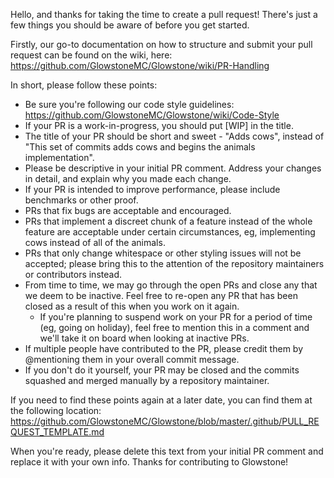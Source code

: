 Hello, and thanks for taking the time to create a pull request! There's just a few things you should be aware of before
you get started.

Firstly, our go-to documentation on how to structure and submit your pull request can be found on the wiki, here:
https://github.com/GlowstoneMC/Glowstone/wiki/PR-Handling

In short, please follow these points:

* Be sure you're following our code style guidelines: https://github.com/GlowstoneMC/Glowstone/wiki/Code-Style
* If your PR is a work-in-progress, you should put [WIP] in the title.
* The title of your PR should be short and sweet - "Adds cows", instead of "This set of commits adds cows and begins the animals implementation".
* Please be descriptive in your initial PR comment. Address your changes in detail, and explain why you made each change.
* If your PR is intended to improve performance, please include benchmarks or other proof.
* PRs that fix bugs are acceptable and encouraged.
* PRs that implement a discreet chunk of a feature instead of the whole feature are acceptable under certain circumstances,
  eg, implementing cows instead of all of the animals.
* PRs that only change whitespace or other styling issues will not be accepted; please bring this to the attention of the
  repository maintainers or contributors instead.
* From time to time, we may go through the open PRs and close any that we deem to be inactive. Feel free to re-open any
  PR that has been closed as a result of this when you work on it again.
    * If you're planning to suspend work on your PR for a period of time (eg, going on holiday), feel free to mention
      this in a comment and we'll take it on board when looking at inactive PRs.
* If multiple people have contributed to the PR, please credit them by @mentioning them in your overall commit message.
* If you don't do it yourself, your PR may be closed and the commits squashed and merged manually by a repository
  maintainer.

If you need to find these points again at a later date, you can find them at the following location:
https://github.com/GlowstoneMC/Glowstone/blob/master/.github/PULL_REQUEST_TEMPLATE.md

When you're ready, please delete this text from your initial PR comment and replace it with your own info. Thanks for
contributing to Glowstone!
